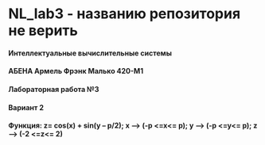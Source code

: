 # NL_lab3 - названию репозитория не верить

####  Интеллектуальные вычислительные системы

####  АБЕНА Армель Фрэнк Малько 420-М1

####  Лабораторная работа №3
####  Вариант 2
####  Функция: z= cos(x) + sin(y – p/2);   x --> (-p <=x<= p);   y --> (-p <=y<= p);   z --> (-2 <=z<= 2)
